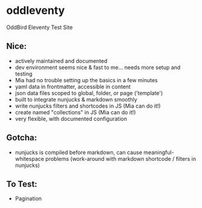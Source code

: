 # oddleventy
OddBird Eleventy Test Site

## Nice:
- actively maintained and documented
- dev environment seems nice & fast to me… needs more setup and testing
- Mia had no trouble setting up the basics in a few minutes
- yaml data in frontmatter, accessible in content
- json data files scoped to global, folder, or page ('template')
- built to integrate nunjucks & markdown smoothly
- write nunjucks filters and shortcodes in JS (Mia can do it!)
- create named "collections" in JS (Mia can do it!)
- very flexible, with documented configuration

## Gotcha:
- nunjucks is compiled before markdown,
  can cause meaningful-whitespace problems
  (work-around with markdown shortcode / filters in nunjucks)

## To Test:
- Pagination
